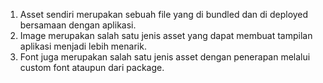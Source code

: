 1. Asset sendiri merupakan sebuah file yang di bundled dan di deployed bersamaan dengan aplikasi.
2. Image merupakan salah satu jenis asset yang dapat membuat tampilan aplikasi menjadi lebih menarik.
3. Font juga merupakan salah satu jenis asset dengan penerapan melalui custom font ataupun dari package.
